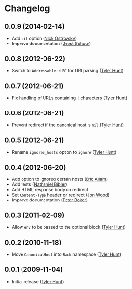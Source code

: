 # Changelog

## 0.0.9 (2014-02-14)

  * Add `:if` option ([Nick Ostrovsky][firedev])
  * Improve documentation ([Joost Schuur][jschuur])

## 0.0.8 (2012-06-22)

  * Switch to `Addressable::URI` for URI parsing ([Tyler Hunt][tylerhunt])

## 0.0.7 (2012-06-21)

  * Fix handling of URLs containing `|` characters ([Tyler Hunt][tylerhunt])

## 0.0.6 (2012-06-21)

  * Prevent redirect if the canonical host is `nil` ([Tyler Hunt][tylerhunt])

## 0.0.5 (2012-06-21)

  * Rename `ignored_hosts` option to `ignore` ([Tyler Hunt][tylerhunt])

## 0.0.4 (2012-06-20)

  * Add option to ignored certain hosts ([Eric Allam][rubymaverick])
  * Add tests ([Nathaniel Bibler][nbibler])
  * Add HTML response body on redirect
  * Set `Content-Type` header on redirect ([Jon Wood][jellybob])
  * Improve documentation ([Peter Baker][finack])

## 0.0.3 (2011-02-09)

  * Allow `env` to be passed to the optional block ([Tyler Hunt][tylerhunt])

## 0.0.2 (2010-11-18)

  * Move `CanonicalHost` into `Rack` namespace ([Tyler Hunt][tylerhunt])

## 0.0.1 (2009-11-04)

  * Initial release ([Tyler Hunt][tylerhunt])

[finack]: http://github.com/finack
[firedev]: http://github.com/firedev
[jellybob]: http://github.com/jellybob
[jschuur]: http://github.com/jschuur
[nbibler]: http://github.com/nbibler
[rubymaverick]: http://github.com/ericallam
[tylerhunt]: http://github.com/tylerhunt
